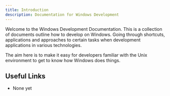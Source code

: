 ```yaml
---
title: Introduction
description: Documentation for Windows Development
---
```


Welcome to the Windows Development Documentation. This is a collection of documents outline how to develop on Windows. Going through shortcuts, applications and approaches to certain tasks when development applications in various technologies.

The aim here is to make it easy for developers familiar with the Unix environment to get to know how Windows does things.


## Useful Links

- None yet